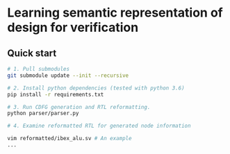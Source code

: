 # Learning semantic representation of design for verification

## Quick start

```bash
# 1. Pull submodules
git submodule update --init --recursive

# 2. Install python dependencies (tested with python 3.6)
pip install -r requirements.txt

# 3. Run CDFG generation and RTL reformatting.
python parser/parser.py

# 4. Examine reformatted RTL for generated node information

vim reformatted/ibex_alu.sv # An example
...

```
